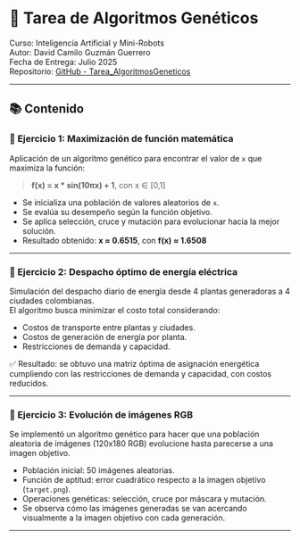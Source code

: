 # 🧬 Tarea de Algoritmos Genéticos  
Curso: Inteligencia Artificial y Mini-Robots  
Autor: David Camilo Guzmán Guerrero  
Fecha de Entrega: Julio 2025  
Repositorio: [GitHub - Tarea_AlgoritmosGeneticos](https://github.com/lmao813/Tarea_AlgoritmosGeneticos)

---

## 📚 Contenido

### 📝 Ejercicio 1: Maximización de función matemática  
Aplicación de un algoritmo genético para encontrar el valor de `x` que maximiza la función:  
> **f(x) = x * sin(10πx) + 1**, con x ∈ [0,1]  

- Se inicializa una población de valores aleatorios de `x`.
- Se evalúa su desempeño según la función objetivo.
- Se aplica selección, cruce y mutación para evolucionar hacia la mejor solución.
- Resultado obtenido: **x ≈ 0.6515**, con **f(x) ≈ 1.6508**

---

### 📝 Ejercicio 2: Despacho óptimo de energía eléctrica  
Simulación del despacho diario de energía desde 4 plantas generadoras a 4 ciudades colombianas.  
El algoritmo busca minimizar el costo total considerando:  
- Costos de transporte entre plantas y ciudades.
- Costos de generación de energía por planta.
- Restricciones de demanda y capacidad.

✅ Resultado: se obtuvo una matriz óptima de asignación energética cumpliendo con las restricciones de demanda y capacidad, con costos reducidos.

---

### 📝 Ejercicio 3: Evolución de imágenes RGB  
Se implementó un algoritmo genético para hacer que una población aleatoria de imágenes (120x180 RGB) evolucione hasta parecerse a una imagen objetivo.  
- Población inicial: 50 imágenes aleatorias.  
- Función de aptitud: error cuadrático respecto a la imagen objetivo (`target.png`).  
- Operaciones genéticas: selección, cruce por máscara y mutación.  
- Se observa cómo las imágenes generadas se van acercando visualmente a la imagen objetivo con cada generación.

---
